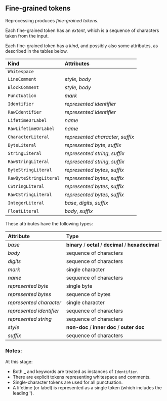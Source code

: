 ## Fine-grained tokens

Reprocessing produces <dfn>fine-grained tokens</dfn>.

Each fine-grained token has an <dfn>extent</dfn>, which is a sequence of characters taken from the input.

Each fine-grained token has a <dfn>kind</dfn>, and possibly also some attributes, as described in the tables below.

| Kind                   | Attributes                                            |
|:-----------------------|:------------------------------------------------------|
| `Whitespace`           |                                                       |
| `LineComment`          | <var>style</var>, <var>body</var>                     |
| `BlockComment`         | <var>style</var>, <var>body</var>                     |
| `Punctuation`          | <var>mark</var>                                       |
| `Identifier`           | <var>represented identifier</var>                     |
| `RawIdentifier`        | <var>represented identifier</var>                     |
| `LifetimeOrLabel`      | <var>name</var>                                       |
| `RawLifetimeOrLabel`   | <var>name</var>                                       |
| `CharacterLiteral`     | <var>represented character</var>, <var>suffix</var>   |
| `ByteLiteral`          | <var>represented byte</var>, <var>suffix</var>        |
| `StringLiteral`        | <var>represented string</var>, <var>suffix</var>      |
| `RawStringLiteral`     | <var>represented string</var>, <var>suffix</var>      |
| `ByteStringLiteral`    | <var>represented bytes</var>, <var>suffix</var>       |
| `RawByteStringLiteral` | <var>represented bytes</var>, <var>suffix</var>       |
| `CStringLiteral`       | <var>represented bytes</var>, <var>suffix</var>       |
| `RawCStringLiteral`    | <var>represented bytes</var>, <var>suffix</var>       |
| `IntegerLiteral`       | <var>base</var>, <var>digits</var>, <var>suffix</var> |
| `FloatLiteral`         | <var>body</var>, <var>suffix</var>                    |

These attributes have the following types:

| Attribute                         | Type                                                   |
|:----------------------------------|:-------------------------------------------------------|
| <var>base</var>                   | **binary** / **octal** / **decimal** / **hexadecimal** |
| <var>body</var>                   | sequence of characters                                 |
| <var>digits</var>                 | sequence of characters                                 |
| <var>mark</var>                   | single character                                       |
| <var>name</var>                   | sequence of characters                                 |
| <var>represented byte</var>       | single byte                                            |
| <var>represented bytes</var>      | sequence of bytes                                      |
| <var>represented character</var>  | single character                                       |
| <var>represented identifier</var> | sequence of characters                                 |
| <var>represented string</var>     | sequence of characters                                 |
| <var>style</var>                  | **non-doc** / **inner doc** / **outer doc**            |
| <var>suffix</var>                 | sequence of characters                                 |


### Notes:

At this stage:

- Both <b>_</b> and keywords are treated as instances of `Identifier`.
- There are explicit tokens representing whitespace and comments.
- Single-character tokens are used for all punctuation.
- A lifetime (or label) is represented as a single token
  (which includes the leading <b>'</b>).

